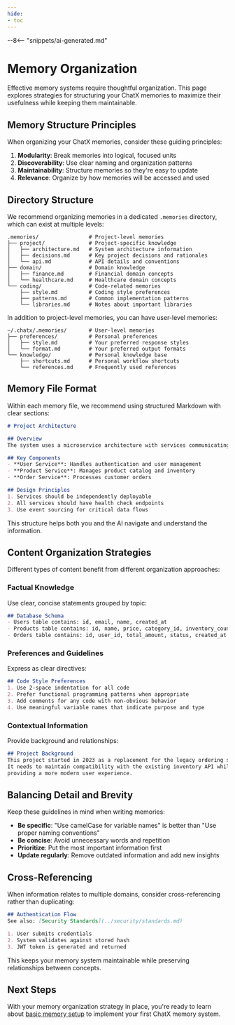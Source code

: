 ```yaml
---
hide:
- toc
---
```


--8<-- "snippets/ai-generated.md"

# Memory Organization

Effective memory systems require thoughtful organization. This page explores strategies for structuring your ChatX memories to maximize their usefulness while keeping them maintainable.

## Memory Structure Principles

When organizing your ChatX memories, consider these guiding principles:

1. **Modularity**: Break memories into logical, focused units
2. **Discoverability**: Use clear naming and organization patterns
3. **Maintainability**: Structure memories so they're easy to update
4. **Relevance**: Organize by how memories will be accessed and used

## Directory Structure

We recommend organizing memories in a dedicated `.memories` directory, which can exist at multiple levels:

```
.memories/                # Project-level memories
├── project/              # Project-specific knowledge
│   ├── architecture.md   # System architecture information
│   ├── decisions.md      # Key project decisions and rationales
│   └── api.md            # API details and conventions
├── domain/               # Domain knowledge
│   ├── finance.md        # Financial domain concepts
│   └── healthcare.md     # Healthcare domain concepts
└── coding/               # Code-related memories
    ├── style.md          # Coding style preferences
    ├── patterns.md       # Common implementation patterns
    └── libraries.md      # Notes about important libraries
```

In addition to project-level memories, you can have user-level memories:

```
~/.chatx/.memories/       # User-level memories
├── preferences/          # Personal preferences
│   ├── style.md          # Your preferred response styles
│   └── format.md         # Your preferred output formats
└── knowledge/            # Personal knowledge base
    ├── shortcuts.md      # Personal workflow shortcuts
    └── references.md     # Frequently used references
```

## Memory File Format

Within each memory file, we recommend using structured Markdown with clear sections:

```markdown
# Project Architecture

## Overview
The system uses a microservice architecture with services communicating via REST and message queues.

## Key Components
- **User Service**: Handles authentication and user management
- **Product Service**: Manages product catalog and inventory
- **Order Service**: Processes customer orders

## Design Principles
1. Services should be independently deployable
2. All services should have health check endpoints
3. Use event sourcing for critical data flows
```

This structure helps both you and the AI navigate and understand the information.

## Content Organization Strategies

Different types of content benefit from different organization approaches:

### Factual Knowledge

Use clear, concise statements grouped by topic:

```markdown
## Database Schema
- Users table contains: id, email, name, created_at
- Products table contains: id, name, price, category_id, inventory_count
- Orders table contains: id, user_id, total_amount, status, created_at
```

### Preferences and Guidelines

Express as clear directives:

```markdown
## Code Style Preferences
1. Use 2-space indentation for all code
2. Prefer functional programming patterns when appropriate
3. Add comments for any code with non-obvious behavior
4. Use meaningful variable names that indicate purpose and type
```

### Contextual Information

Provide background and relationships:

```markdown
## Project Background
This project started in 2023 as a replacement for the legacy ordering system.
It needs to maintain compatibility with the existing inventory API while
providing a more modern user experience.
```

## Balancing Detail and Brevity

Keep these guidelines in mind when writing memories:

- **Be specific**: "Use camelCase for variable names" is better than "Use proper naming conventions"
- **Be concise**: Avoid unnecessary words and repetition
- **Prioritize**: Put the most important information first
- **Update regularly**: Remove outdated information and add new insights

## Cross-Referencing

When information relates to multiple domains, consider cross-referencing rather than duplicating:

```markdown
## Authentication Flow
See also: [Security Standards](../security/standards.md)

1. User submits credentials
2. System validates against stored hash
3. JWT token is generated and returned
```

This keeps your memory system maintainable while preserving relationships between concepts.

## Next Steps

With your memory organization strategy in place, you're ready to learn about [basic memory setup](setup.md) to implement your first ChatX memory system.